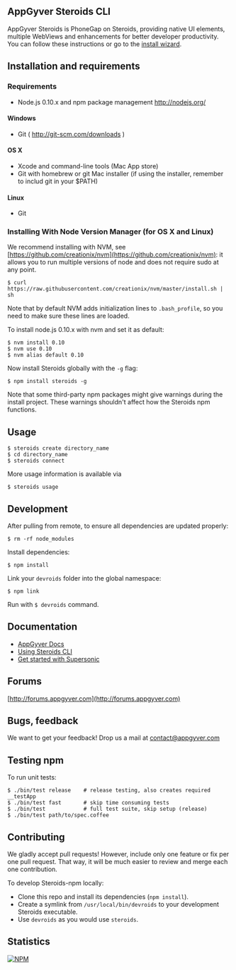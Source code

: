 AppGyver Steroids CLI
---------------------

AppGyver Steroids is PhoneGap on Steroids, providing native UI elements, multiple WebViews and enhancements for better developer productivity. You can follow these instructions or go to the [install wizard](https://academy.appgyver.com/installwizard).

## Installation and requirements

### Requirements

* Node.js 0.10.x and npm package management http://nodejs.org/

#### Windows

* Git ( http://git-scm.com/downloads )

#### OS X

* Xcode and command-line tools (Mac App store)
* Git with homebrew or git Mac installer (if using the installer, remember to includ git in your $PATH)

#### Linux

* Git

### Installing With Node Version Manager (for OS X and Linux)

We recommend installing with NVM, see [https://github.com/creationix/nvm](https://github.com/creationix/nvm): it allows you to run multiple versions of node and does not require sudo at any point.

    $ curl https://raw.githubusercontent.com/creationix/nvm/master/install.sh | sh

Note that by default NVM adds initialization lines to `.bash_profile`, so you need to make sure these lines are loaded.

To install node.js 0.10.x with nvm and set it as default:

    $ nvm install 0.10
    $ nvm use 0.10
    $ nvm alias default 0.10

Now install Steroids globally with the `-g` flag:

    $ npm install steroids -g

Note that some third-party npm packages might give warnings during the install project. These warnings shouldn't affect how the Steroids npm functions.

## Usage

    $ steroids create directory_name
    $ cd directory_name
    $ steroids connect

More usage information is available via

    $ steroids usage

## Development

After pulling from remote, to ensure all dependencies are updated properly:

    $ rm -rf node_modules

Install dependencies:

    $ npm install

Link your `devroids` folder into the global namespace:

    $ npm link

Run with `$ devroids` command.

## Documentation

* [AppGyver Docs](http://docs.appgyver.com)
* [Using Steroids CLI](http://docs.appgyver.com/steroids/cli/steroids-cli/local-development-flow/)
* [Get started with Supersonic](http://docs.appgyver.com/supersonic/tutorial/first-mile/#overview)

## Forums

[http://forums.appgyver.com](http://forums.appgyver.com)

## Bugs, feedback

We want to get your feedback! Drop us a mail at contact@appgyver.com

## Testing npm

To run unit tests:

    $ ./bin/test release    # release testing, also creates required __testApp
    $ ./bin/test fast       # skip time consuming tests
    $ ./bin/test            # full test suite, skip setup (release)
    $ ./bin/test path/to/spec.coffee

## Contributing

We gladly accept pull requests! However, include only one feature or fix per one pull request.
That way, it will be much easier to review and merge each one contribution.

To develop Steroids-npm locally:

* Clone this repo and install its dependencies (`npm install`).
* Create a symlink from `/usr/local/bin/devroids` to your development Steroids executable.
* Use `devroids` as you would use `steroids`.


## Statistics

[![NPM](https://nodei.co/npm-dl/steroids.png?height=3)](https://nodei.co/npm/steroids/)
